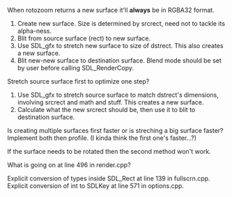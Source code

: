 
When rotozoom returns a new surface it'll **always** be in RGBA32 format.

1. Create new surface. Size is determined by srcrect, need not to tackle its alpha-ness.
2. Blit from source surface (rect) to new surface.
3. Use SDL_gfx to stretch new surface to size of dstrect. This also creates a new surface.
4. Blit new-new surface to destination surface. Blend mode should be set by user before calling SDL_RenderCopy.

Stretch source surface first to optimize one step?
1. Use SDL_gfx to stretch source surface to match dstrect's dimensions, involving srcrect and math and stuff. This creates a new surface.
2. Calculate what the new srcrect should be, then use it to blit to destination surface.

Is creating multiple surfaces first faster or is streching a big surface faster?  
Implement both then profile. (I kinda think the first one's faster...?)

If the surface needs to be rotated then the second method won't work.

What is going on at line 496 in render.cpp?

Explicit conversion of types inside SDL_Rect at line 139 in fullscrn.cpp.  
Explicit conversion of int to SDLKey at line 571 in options.cpp.

